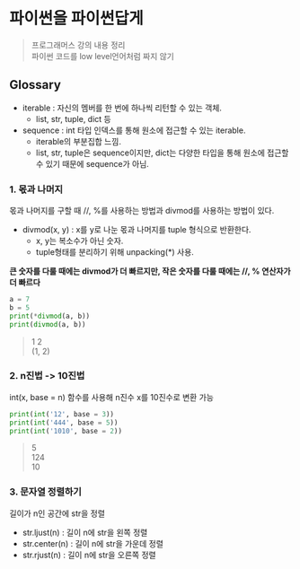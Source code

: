 # 파이썬을 파이썬답게
> 프로그래머스 강의 내용 정리<br>파이썬 코드를 low level언어처럼 짜지 않기


## Glossary
- iterable : 자신의 멤버를 한 번에 하나씩 리턴할 수 있는 객체.
  - list, str, tuple, dict 등
- sequence : int 타입 인덱스를 통해 원소에 접근할 수 있는 iterable. 
  - iterable의 부분집합 느낌.
  - list, str, tuple은 sequence이지만, dict는 다양한 타입을 통해 원소에 접근할 수 있기 때문에 sequence가 아님.


### 1. 몫과 나머지
몫과 나머지를 구할 때 //, %를 사용하는 방법과 divmod를 사용하는 방법이 있다.
- divmod(x, y) : x를 y로 나눈 몫과 나머지를 tuple 형식으로 반환한다.
	- x, y는 복소수가 아닌 숫자.
	- tuple형태를 분리하기 위해 unpacking(*) 사용.

**큰 숫자를 다룰 때에는 divmod가 더 빠르지만, 작은 숫자를 다룰 때에는 //, % 연산자가 더 빠르다**
```python
a = 7
b = 5
print(*divmod(a, b))
print(divmod(a, b))
```
> 1 2 <br>(1, 2)

### 2. n진법 -> 10진법
int(x, base = n) 함수를 사용해 n진수 x를 10진수로 변환 가능
```python
print(int('12', base = 3))
print(int('444', base = 5))
print(int('1010', base = 2))
```
> 5<br/>124<br/>10

### 3. 문자열 정렬하기
길이가 n인 공간에 str을 정렬
- str.ljust(n) : 길이 n에 str을 왼쪽 정렬
- str.center(n) : 길이 n에 str을 가운데 정렬
- str.rjust(n) : 길이 n에 str을 오른쪽 정렬